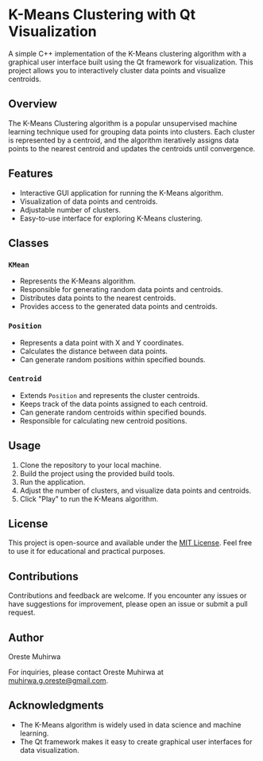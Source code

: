 # K-Means Clustering with Qt Visualization

A simple C++ implementation of the K-Means clustering algorithm with a graphical user interface built using the Qt framework for visualization. This project allows you to interactively cluster data points and visualize centroids.

## Overview

The K-Means Clustering algorithm is a popular unsupervised machine learning technique used for grouping data points into clusters. Each cluster is represented by a centroid, and the algorithm iteratively assigns data points to the nearest centroid and updates the centroids until convergence.

## Features

- Interactive GUI application for running the K-Means algorithm.
- Visualization of data points and centroids.
- Adjustable number of clusters.
- Easy-to-use interface for exploring K-Means clustering.

## Classes

### `KMean`

- Represents the K-Means algorithm.
- Responsible for generating random data points and centroids.
- Distributes data points to the nearest centroids.
- Provides access to the generated data points and centroids.

### `Position`

- Represents a data point with X and Y coordinates.
- Calculates the distance between data points.
- Can generate random positions within specified bounds.

### `Centroid`

- Extends `Position` and represents the cluster centroids.
- Keeps track of the data points assigned to each centroid.
- Can generate random centroids within specified bounds.
- Responsible for calculating new centroid positions.

## Usage

1. Clone the repository to your local machine.
2. Build the project using the provided build tools.
3. Run the application.
4. Adjust the number of clusters, and visualize data points and centroids.
5. Click "Play" to run the K-Means algorithm.

## License

This project is open-source and available under the [MIT License](LICENSE). Feel free to use it for educational and practical purposes.

## Contributions

Contributions and feedback are welcome. If you encounter any issues or have suggestions for improvement, please open an issue or submit a pull request.

## Author

Oreste Muhirwa

For inquiries, please contact Oreste Muhirwa at muhirwa.g.oreste@gmail.com.

## Acknowledgments

- The K-Means algorithm is widely used in data science and machine learning.
- The Qt framework makes it easy to create graphical user interfaces for data visualization.
